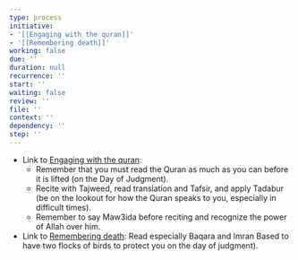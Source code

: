 ```yaml
---
type: process
initiative:
- '[[Engaging with the quran]]'
- '[[Remembering death]]'
working: false
due: ''
duration: null
recurrence: ''
start: ''
waiting: false
review: ''
file: ''
context: ''
dependency: ''
step: ''
---
```


* Link to [Engaging with the quran](Initiatives/worship/Engaging%20with%20the%20quran.md):
	* Remember that you must read the Quran as much as you can before it is lifted (on the Day of Judgment).
	* Recite with Tajweed, read translation and Tafsir, and apply Tadabur (be on the lookout for how the Quran speaks to you, especially in difficult times).
	* Remember to say Maw3ida before reciting and recognize the power of Allah over him.
* Link to [Remembering death](Initiatives/good%20traits/Remembering%20death.md): Read especially Baqara and Imran Based to have two flocks of birds to protect you on the day of judgment).